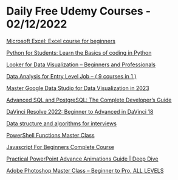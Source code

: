 # Daily Free Udemy Courses - 02/12/2022

[Microsoft Excel: Excel course for beginners](https://www.udemy.com/course/microsoft-excel-course-excel-for-beginners/?couponCode=06987E47A6D5DF308570)
[Python for Students: Learn the Basics of coding in Python](https://www.udemy.com/course/python-3-course-for-beginners/?couponCode=1FED4F368E7D854DA902)
[Looker for Data Visualization – Beginners and Professionals](https://www.udemy.com/course/looker-for-data-visualization-beginners-and-professionals/?couponCode=D96E99E89701CD7AC226)
[Data Analysis for Entry Level Job – ( 9 courses in 1 )](https://www.udemy.com/course/data-analysis-for-entry-level-job-zero-to-hero-skill-path/?couponCode=D6BED758ABA346B63D3A)
[Master Google Data Studio for Data Visualization in 2023](https://www.udemy.com/course/google-data-studio-for-data-visualization-for-dummies/?couponCode=743114108582C48A1AC1)
[Advanced SQL and PostgreSQL: The Complete Developer’s Guide](https://www.udemy.com/course/advanced-postgresql-for-professionals/?couponCode=792150EF5F20619D1154)
[DaVinci Resolve 2022: Beginner to Advanced in DaVinci 18](https://www.udemy.com/course/davinci-resolve-18/?couponCode=84612EC322758561A10B)
[Data structure and algorithms for interviews](https://www.udemy.com/course/data-structure-and-algorithms-for-interviews/?couponCode=INTERVIEW2022)
[PowerShell Functions Master Class](https://www.udemy.com/course/powershell-functions-master-class/?couponCode=DEC_F1)
[Javascript For Beginners Complete Course](https://www.udemy.com/course/javascript-for-beginners-complete-course/?couponCode=A3D3E2B97CACC6BBD929)
[Practical PowerPoint Advance Animations Guide | Deep Dive](https://www.udemy.com/course/powerpoint-overclocked-boot-camp-unlocked-new-beginning/?couponCode=GET_POWERPOINT)
[Adobe Photoshop Master Class – Beginner to Pro, ALL LEVELS](https://www.udemy.com/course/photoshop-essentials-beyond-beginning-advance-combined/?couponCode=PHOTOSHOP_DEC1000)
